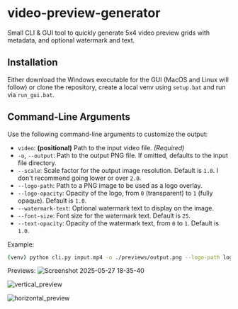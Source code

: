 # video-preview-generator
Small CLI & GUI tool to quickly generate 5x4 video preview grids with metadata, and optional watermark and text.

## Installation

Either download the Windows executable for the GUI (MacOS and Linux will follow) or clone the repository, create a local venv using `setup.bat` and run via `run_gui.bat`.

## Command-Line Arguments

Use the following command-line arguments to customize the output:

- `video`: **(positional)** Path to the input video file. *(Required)*
- `-o`, `--output`: Path to the output PNG file. If omitted, defaults to the input file directory.
- `--scale`: Scale factor for the output image resolution. Default is `1.0`. I don't recommend going lower or over `2.0`.
- `--logo-path`: Path to a PNG image to be used as a logo overlay.
- `--logo-opacity`: Opacity of the logo, from `0` (transparent) to `1` (fully opaque). Default is `1.0`.
- `--watermark-text`: Optional watermark text to display on the image.
- `--font-size`: Font size for the watermark text. Default is `25`.
- `--text-opacity`: Opacity of the watermark text, from `0` to `1`. Default is `1.0`.

Example:
```bash
(venv) python cli.py input.mp4 -o ./previews/output.png --logo-path logo.png --watermark-text "Sample" --font-size 50 --text-opacity 0.5
```


Previews:
![Screenshot 2025-05-27 18-35-40](https://github.com/user-attachments/assets/65c62cc6-075a-4997-9599-d7e50f00a3f7)

![vertical_preview](https://github.com/user-attachments/assets/f2dcc8d3-f28a-4ef9-a7ea-5d1db9e5d3bf)

![horizontal_preview](https://github.com/user-attachments/assets/f4aee5c2-08bb-4a60-977e-6306f89fff99)
